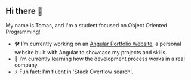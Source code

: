 ## Hi there 👋

My name is Tomas, and I'm a student focused on Object Oriented Programming!

- 🛠️ I’m currently working on an [Angular Portfolio Website](https://github.com/tomaspsotkka/AngularPortfolioWebsite), a personal website built with Angular to showcase my projects and skills.
- 🌱 I’m currently learning how the development process works in a real company.
- ⚡ Fun fact: I'm fluent in 'Stack Overflow search'.

<!--
**tomaspsotkka/tomaspsotkka** is a ✨ _special_ ✨ repository because its `README.md` (this file) appears on your GitHub profile.

Here are some ideas to get you started:

- 🔭 I’m currently working on ...
- 🌱 I’m currently learning ...
- 👯 I’m looking to collaborate on ...
- 🤔 I’m looking for help with ...
- 💬 Ask me about ...
- 📫 How to reach me: ...
- 😄 Pronouns: ...
- ⚡ Fun fact: ...
-->
